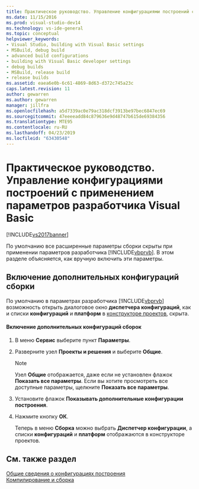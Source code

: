 ```yaml
---
title: Практическое руководство. Управление конфигурациями построений с применением параметров разработчика Visual Basic | Microsoft Docs
ms.date: 11/15/2016
ms.prod: visual-studio-dev14
ms.technology: vs-ide-general
ms.topic: conceptual
helpviewer_keywords:
- Visual Studio, building with Visual Basic settings
- MSBuild, debug build
- advanced build configurations
- building with Visual Basic developer settings
- debug builds
- MSBuild, release build
- release builds
ms.assetid: eaea6e0b-6c61-4869-8d63-d372c745a23c
caps.latest.revision: 11
author: gewarren
ms.author: gewarren
manager: jillfra
ms.openlocfilehash: a5d7339ac0e79ac318dcf3913be97bec6847ec69
ms.sourcegitcommit: 47eeeeadd84c879636e9d48747b615de69384356
ms.translationtype: MTE95
ms.contentlocale: ru-RU
ms.lasthandoff: 04/23/2019
ms.locfileid: "63430548"
---
```

# <a name="how-to-manage-build-configurations-with-visual-basic-developer-settings-applied"></a>Практическое руководство. Управление конфигурациями построений с применением параметров разработчика Visual Basic
[!INCLUDE[vs2017banner](../includes/vs2017banner.md)]

По умолчанию все расширенные параметры сборки скрыты при применении параметров разработчика [!INCLUDE[vbprvb](../includes/vbprvb-md.md)]. В этом разделе объясняется, как вручную включить эти параметры.  
  
## <a name="enabling-advanced-build-configurations"></a>Включение дополнительных конфигураций сборки  
 По умолчанию в параметрах разработчика [!INCLUDE[vbprvb](../includes/vbprvb-md.md)] возможность открыть диалоговое окно **диспетчера конфигураций**, как и списки **конфигураций** и **платформ** в [конструкторе проектов](http://msdn.microsoft.com/898dd854-c98d-430c-ba1b-a913ce3c73d7), скрыта.  
  
#### <a name="to-enable-advanced-build-configurations"></a>Включение дополнительных конфигураций сборок  
  
1. В меню **Сервис** выберите пункт **Параметры**.  
  
2. Разверните узел **Проекты и решения** и выберите **Общие**.  
  
    > [!NOTE]
    > Узел **Общие** отображается, даже если не установлен флажок **Показать все параметры**. Если вы хотите просмотреть все доступные параметры, щелкните **Показать все параметры**.  
  
3. Установите флажок **Показывать дополнительные конфигурации построения**.  
  
4. Нажмите кнопку **ОК**.  
  
     Теперь в меню **Сборка** можно выбрать **Диспетчер конфигурации**, а списки **конфигураций** и **платформ** отображаются в конструкторе проектов.  
  
## <a name="see-also"></a>См. также раздел  
 [Общие сведения о конфигурациях построения](../ide/understanding-build-configurations.md)   
 [Компилирование и сборка](../ide/compiling-and-building-in-visual-studio.md)
